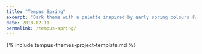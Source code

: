 ```yaml
---
title: "Tempus Spring"
excerpt: "Dark theme with a palette inspired by early spring colours (WCAG AA compliant). Part of the Tempus Themes project."
date: 2018-02-11
permalink: /tempus-spring/
---
```


{% include tempus-themes-project-template.md %}
